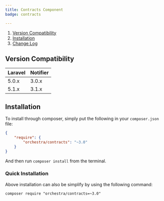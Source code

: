 ```yaml
---
title: Contracts Component
badge: contracts

---
```


1. [Version Compatibility](#compatibility)
2. [Installation](#installation)
3. [Change Log]({doc-url}/components/contracts/changes#v3-1)

<a name="compatibility"></a>
## Version Compatibility

Laravel    | Notifier
:----------|:----------
 5.0.x     | 3.0.x
 5.1.x     | 3.1.x

<a name="installation"></a>
## Installation

To install through composer, simply put the following in your `composer.json` file:

```json
{
    "require": {
        "orchestra/contracts": "~3.0"
    }
}
```

And then run `composer install` from the terminal.

### Quick Installation

Above installation can also be simplify by using the following command:

    composer require "orchestra/contracts=~3.0"
